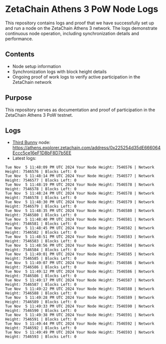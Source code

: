 # ZetaChain Athens 3 PoW Node Logs
This repository contains logs and proof that we have successfully set up and run a node on the ZetaChain Athens 3 network. The logs demonstrate continuous node operation, including synchronization details and performance.

## Contents
- Node setup information
- Synchronization logs with block height details
- Ongoing proof of work logs to verify active participation in the ZetaChain network

## Purpose
This repository serves as documentation and proof of participation in the ZetaChain Athens 3 PoW testnet.

## Logs

- [Third Bunny](https://thirdbunny.xyz/) node: https://athens.explorer.zetachain.com/address/0x225254d35dE666064Eccc5ce16eF1D8bF8D7b5EE
- Latest logs:
```
Tue Nov  5 11:48:09 PM UTC 2024 Your Node Height: 7546576 | Network Height: 7546576 | Blocks Left: 0
Tue Nov  5 11:48:14 PM UTC 2024 Your Node Height: 7546577 | Network Height: 7546577 | Blocks Left: 0
Tue Nov  5 11:48:19 PM UTC 2024 Your Node Height: 7546578 | Network Height: 7546578 | Blocks Left: 0
Tue Nov  5 11:48:24 PM UTC 2024 Your Node Height: 7546578 | Network Height: 7546578 | Blocks Left: 0
Tue Nov  5 11:48:30 PM UTC 2024 Your Node Height: 7546579 | Network Height: 7546579 | Blocks Left: 0
Tue Nov  5 11:48:35 PM UTC 2024 Your Node Height: 7546580 | Network Height: 7546580 | Blocks Left: 0
Tue Nov  5 11:48:40 PM UTC 2024 Your Node Height: 7546581 | Network Height: 7546581 | Blocks Left: 0
Tue Nov  5 11:48:45 PM UTC 2024 Your Node Height: 7546582 | Network Height: 7546582 | Blocks Left: 0
Tue Nov  5 11:48:51 PM UTC 2024 Your Node Height: 7546583 | Network Height: 7546583 | Blocks Left: 0
Tue Nov  5 11:48:56 PM UTC 2024 Your Node Height: 7546584 | Network Height: 7546584 | Blocks Left: 0
Tue Nov  5 11:49:01 PM UTC 2024 Your Node Height: 7546585 | Network Height: 7546585 | Blocks Left: 0
Tue Nov  5 11:49:07 PM UTC 2024 Your Node Height: 7546586 | Network Height: 7546586 | Blocks Left: 0
Tue Nov  5 11:49:12 PM UTC 2024 Your Node Height: 7546586 | Network Height: 7546586 | Blocks Left: 0
Tue Nov  5 11:49:17 PM UTC 2024 Your Node Height: 7546587 | Network Height: 7546587 | Blocks Left: 0
Tue Nov  5 11:49:22 PM UTC 2024 Your Node Height: 7546588 | Network Height: 7546588 | Blocks Left: 0
Tue Nov  5 11:49:28 PM UTC 2024 Your Node Height: 7546589 | Network Height: 7546589 | Blocks Left: 0
Tue Nov  5 11:49:33 PM UTC 2024 Your Node Height: 7546590 | Network Height: 7546590 | Blocks Left: 0
Tue Nov  5 11:49:38 PM UTC 2024 Your Node Height: 7546591 | Network Height: 7546591 | Blocks Left: 0
Tue Nov  5 11:49:44 PM UTC 2024 Your Node Height: 7546592 | Network Height: 7546592 | Blocks Left: 0
Tue Nov  5 11:49:49 PM UTC 2024 Your Node Height: 7546593 | Network Height: 7546593 | Blocks Left: 0
```
